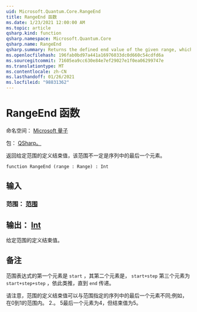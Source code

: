 ```yaml
---
uid: Microsoft.Quantum.Core.RangeEnd
title: RangeEnd 函数
ms.date: 1/23/2021 12:00:00 AM
ms.topic: article
qsharp.kind: function
qsharp.namespace: Microsoft.Quantum.Core
qsharp.name: RangeEnd
qsharp.summary: Returns the defined end value of the given range, which is not necessarily the last element in the sequence.
ms.openlocfilehash: 196fab0bd97a441a16976033dc0d660c54cdfd6a
ms.sourcegitcommit: 71605ea9cc630e84e7ef29027e1f0ea06299747e
ms.translationtype: MT
ms.contentlocale: zh-CN
ms.lasthandoff: 01/26/2021
ms.locfileid: "98831362"
---
```

# <a name="rangeend-function"></a>RangeEnd 函数

命名空间： [Microsoft 量子](xref:Microsoft.Quantum.Core)

包： [QSharp。](https://nuget.org/packages/Microsoft.Quantum.QSharp.Core)


返回给定范围的定义结束值，该范围不一定是序列中的最后一个元素。

```qsharp
function RangeEnd (range : Range) : Int
```


## <a name="input"></a>输入

### <a name="range--range"></a>范围： [范围](xref:microsoft.quantum.lang-ref.range)





## <a name="output--int"></a>输出： [Int](xref:microsoft.quantum.lang-ref.int)

给定范围的定义结束值。

## <a name="remarks"></a>备注

范围表达式的第一个元素是 `start` ，其第二个元素是， `start+step` 第三个元素为 `start+step+step` ，依此类推，直到 `end` 传递。

请注意，范围的定义结束值可以与范围指定的序列中的最后一个元素不同;例如，在0到1的范围内。 2.。 5最后一个元素为4，但结束值为5。